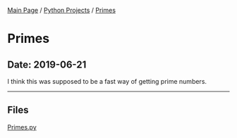 [Main Page](/) / [Python Projects](/python) / [Primes](/python/2019-06-12_Kahoot_Codes)

# Primes

## Date: 2019-06-21

I think this was supposed to be a fast way of getting prime numbers.

-----

## Files

[Primes.py](Primes.py)